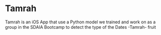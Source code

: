 # Tamrah
Tamrah is an iOS App that use a Python model we trained and work on as a group in the SDAIA Bootcamp to detect the type of the Dates -Tamrah- fruit 
